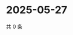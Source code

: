 # 2025-05-27

共 0 条

<!-- BEGIN ZHIHUVIDEO -->
<!-- 最后更新时间 Tue May 27 2025 05:09:59 GMT+0800 (China Standard Time) -->

<!-- END ZHIHUVIDEO -->
